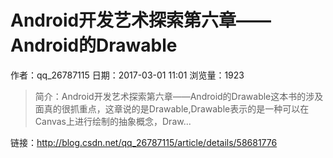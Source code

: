 # Android开发艺术探索第六章——Android的Drawable
作者：qq_26787115
日期：2017-03-01 11:01
浏览量：1923
> 简介：Android开发艺术探索第六章——Android的Drawable这本书的涉及面真的很抓重点，这章说的是Drawable,Drawable表示的是一种可以在Canvas上进行绘制的抽象概念，Draw...

 链接：http://blog.csdn.net/qq_26787115/article/details/58681776
